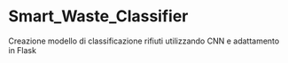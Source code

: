 # Smart_Waste_Classifier
Creazione modello di classificazione rifiuti utilizzando CNN e adattamento in Flask
